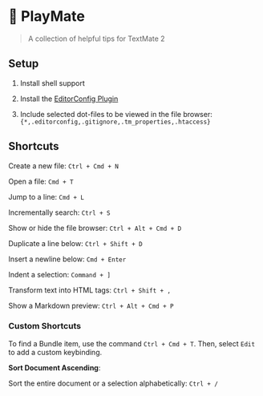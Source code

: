 # 🌸 PlayMate
> A collection of helpful tips for TextMate 2

## Setup

1. Install shell support

2. Install the [EditorConfig Plugin](https://github.com/Mr0grog/editorconfig-textmate)

3. Include selected dot-files to be viewed in the file browser: `{*,.editorconfig,.gitignore,.tm_properties,.htaccess}`

## Shortcuts

Create a new file: `Ctrl + Cmd + N`

Open a file: `Cmd + T`

Jump to a line: `Cmd + L`

Incrementally search: `Ctrl + S`

Show or hide the file browser: `Ctrl + Alt + Cmd + D`

Duplicate a line below: `Ctrl + Shift + D`

Insert a newline below: `Cmd + Enter`

Indent a selection: `Command + ]`

Transform text into HTML tags: `Ctrl + Shift + ,`

Show a Markdown preview: `Ctrl + Alt + Cmd + P`

### Custom Shortcuts
To find a Bundle item, use the command `Ctrl + Cmd + T`. Then, select `Edit` to add a custom keybinding.

**Sort Document Ascending**:

Sort the entire document or a selection alphabetically: `Ctrl + /`
